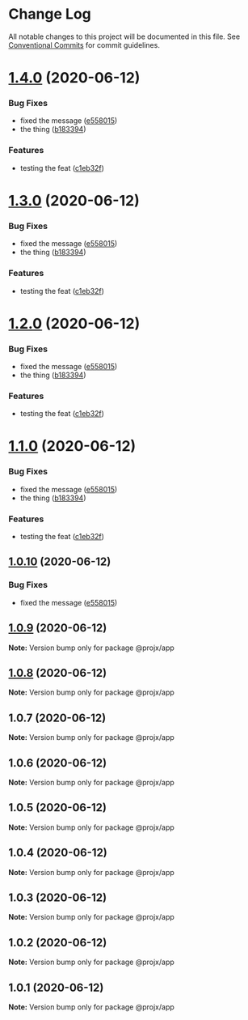 # Change Log

All notable changes to this project will be documented in this file.
See [Conventional Commits](https://conventionalcommits.org) for commit guidelines.

# [1.4.0](https://github.com/blendsdk/actions_test/compare/@projx/app@1.0.9...@projx/app@1.4.0) (2020-06-12)


### Bug Fixes

* fixed the message ([e558015](https://github.com/blendsdk/actions_test/commit/e558015b9b01c0876ccf16b92c22cbee1a98f1f8))
* the thing ([b183394](https://github.com/blendsdk/actions_test/commit/b18339427d9661b11ca6250b0a671f9261d23cb4))


### Features

* testing the feat ([c1eb32f](https://github.com/blendsdk/actions_test/commit/c1eb32fc6e26ae7a8a562b269b90a591bc4aac04))





# [1.3.0](https://github.com/blendsdk/actions_test/compare/@projx/app@1.0.9...@projx/app@1.3.0) (2020-06-12)


### Bug Fixes

* fixed the message ([e558015](https://github.com/blendsdk/actions_test/commit/e558015b9b01c0876ccf16b92c22cbee1a98f1f8))
* the thing ([b183394](https://github.com/blendsdk/actions_test/commit/b18339427d9661b11ca6250b0a671f9261d23cb4))


### Features

* testing the feat ([c1eb32f](https://github.com/blendsdk/actions_test/commit/c1eb32fc6e26ae7a8a562b269b90a591bc4aac04))





# [1.2.0](https://github.com/blendsdk/actions_test/compare/@projx/app@1.0.9...@projx/app@1.2.0) (2020-06-12)


### Bug Fixes

* fixed the message ([e558015](https://github.com/blendsdk/actions_test/commit/e558015b9b01c0876ccf16b92c22cbee1a98f1f8))
* the thing ([b183394](https://github.com/blendsdk/actions_test/commit/b18339427d9661b11ca6250b0a671f9261d23cb4))


### Features

* testing the feat ([c1eb32f](https://github.com/blendsdk/actions_test/commit/c1eb32fc6e26ae7a8a562b269b90a591bc4aac04))





# [1.1.0](https://github.com/blendsdk/actions_test/compare/@projx/app@1.0.9...@projx/app@1.1.0) (2020-06-12)


### Bug Fixes

* fixed the message ([e558015](https://github.com/blendsdk/actions_test/commit/e558015b9b01c0876ccf16b92c22cbee1a98f1f8))
* the thing ([b183394](https://github.com/blendsdk/actions_test/commit/b18339427d9661b11ca6250b0a671f9261d23cb4))


### Features

* testing the feat ([c1eb32f](https://github.com/blendsdk/actions_test/commit/c1eb32fc6e26ae7a8a562b269b90a591bc4aac04))





## [1.0.10](https://github.com/blendsdk/actions_test/compare/@projx/app@1.0.9...@projx/app@1.0.10) (2020-06-12)


### Bug Fixes

* fixed the message ([e558015](https://github.com/blendsdk/actions_test/commit/e558015b9b01c0876ccf16b92c22cbee1a98f1f8))





## [1.0.9](https://github.com/blendsdk/actions_test/compare/@projx/app@1.0.8...@projx/app@1.0.9) (2020-06-12)

**Note:** Version bump only for package @projx/app





## [1.0.8](https://github.com/blendsdk/actions_test/compare/@projx/app@1.0.7...@projx/app@1.0.8) (2020-06-12)

**Note:** Version bump only for package @projx/app





## 1.0.7 (2020-06-12)

**Note:** Version bump only for package @projx/app





## 1.0.6 (2020-06-12)

**Note:** Version bump only for package @projx/app





## 1.0.5 (2020-06-12)

**Note:** Version bump only for package @projx/app





## 1.0.4 (2020-06-12)

**Note:** Version bump only for package @projx/app





## 1.0.3 (2020-06-12)

**Note:** Version bump only for package @projx/app





## 1.0.2 (2020-06-12)

**Note:** Version bump only for package @projx/app





## 1.0.1 (2020-06-12)

**Note:** Version bump only for package @projx/app
